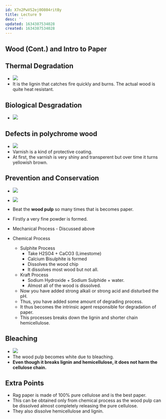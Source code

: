 ```yaml
---
id: X7n2PwVS2ej0O804ritBy
title: Lecture 9
desc: ''
updated: 1634387534028
created: 1634387534028
---
```



## Wood (Cont.) and Intro to Paper

## Thermal Degradation

- ![](/assets/images/2021-10-16-18-04-37.png)
- It is the lignin that catches fire quickly and burns. The actual wood is quite heat resistant.

## Biological Desgradation

- ![](/assets/images/2021-10-16-18-05-46.png)

## Defects in polychrome wood

- ![](/assets/images/2021-10-16-18-06-44.png)
- Varnish is a kind of protective coating.
- At first, the varnish is very shiny and transperent but over time it turns yellowish brown.

## Prevention and Conservation

- ![](/assets/images/2021-10-16-18-10-57.png)


- ![](/assets/images/2021-10-16-18-23-37.png)
- Beat the **wood pulp** so many times that is becomes paper.
- Firstly a very fine powder is formed.
- Mechanical Process - Discussed above
- Chemical Process
  - Sulphite Process
    - Take H2SO4 + CaCO3 (Limestome)
    - Calcium Bisulphite is formed
    - Dissolves the wood chip
    - It dissolves most wood but not all.
  - Kraft Process
    - Sodium Hydroxide + Sodium Sulphide + water.
    - Almost all of the wood is dissolved.
  - Now you have added strong alkali or strong acid and disturbed the pH.
  - Thus, you have added some amount of degrading process.
  - It thus becomes the intrinsic agent responsible for degradation of paper.
  - This processes breaks down the lignin and shorter chain hemicellulose.

## Bleaching

- ![](/assets/images/2021-10-16-18-30-29.png)
- The wood pulp becomes white due to bleaching.
- **Even though it breaks lignin and hemicellulose, it does not harm the cellulose chain.**

## Extra Points

- Rag paper is made of 100% pure cellulose and is the best paper.
- This can be obtained only from chemical process as the wood pulp can be dissolved almost completely releasing the pure cellulose.
- They also dissolve hemicellulose and lignin.

